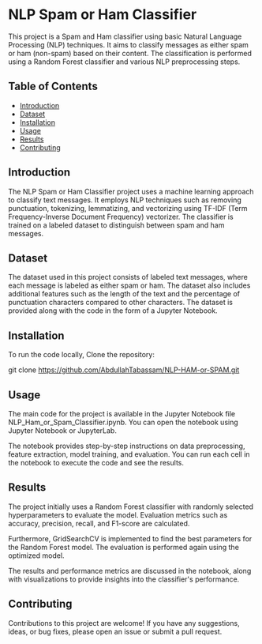 # NLP Spam or Ham Classifier

This project is a Spam and Ham classifier using basic Natural Language Processing (NLP) techniques. It aims to classify messages as either spam or ham (non-spam) based on their content. The classification is performed using a Random Forest classifier and various NLP preprocessing steps.

## Table of Contents

- [Introduction](#introduction)
- [Dataset](#dataset)
- [Installation](#installation)
- [Usage](#usage)
- [Results](#results)
- [Contributing](#contributing)

## Introduction

The NLP Spam or Ham Classifier project uses a machine learning approach to classify text messages. It employs NLP techniques such as removing punctuation, tokenizing, lemmatizing, and vectorizing using TF-IDF (Term Frequency-Inverse Document Frequency) vectorizer. The classifier is trained on a labeled dataset to distinguish between spam and ham messages.

## Dataset

The dataset used in this project consists of labeled text messages, where each message is labeled as either spam or ham. The dataset also includes additional features such as the length of the text and the percentage of punctuation characters compared to other characters. The dataset is provided along with the code in the form of a Jupyter Notebook.

## Installation

To run the code locally, Clone the repository:

   git clone https://github.com/AbdullahTabassam/NLP-HAM-or-SPAM.git


## Usage

The main code for the project is available in the Jupyter Notebook file NLP_Ham_or_Spam_Classifier.ipynb. You can open the notebook using Jupyter Notebook or JupyterLab.

The notebook provides step-by-step instructions on data preprocessing, feature extraction, model training, and evaluation. You can run each cell in the notebook to execute the code and see the results.
## Results

The project initially uses a Random Forest classifier with randomly selected hyperparameters to evaluate the model. Evaluation metrics such as accuracy, precision, recall, and F1-score are calculated.

Furthermore, GridSearchCV is implemented to find the best parameters for the Random Forest model. The evaluation is performed again using the optimized model.

The results and performance metrics are discussed in the notebook, along with visualizations to provide insights into the classifier's performance.
## Contributing

Contributions to this project are welcome! If you have any suggestions, ideas, or bug fixes, please open an issue or submit a pull request.